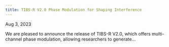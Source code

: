 ```yaml
---
title: TIBS-R V2.0 Phase Modulation for Shaping Interference
---
```


Aug 3, 2023

We are pleased to announce the release of TIBS-R V2.0, which offers multi-channel phase modulation, allowing researchers to generate...
